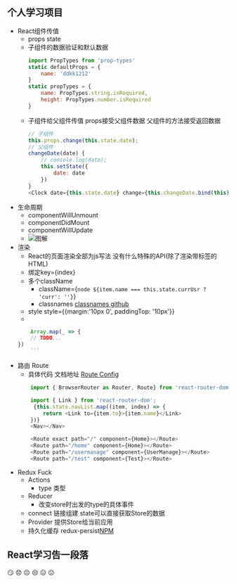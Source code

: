 ## 个人学习项目
- React组件传值
    - props state
    - 子组件的数据验证和默认数据
        ``` javascript  
        import PropTypes from 'prop-types' 
        static defaultProps = {
            name: 'ddkk1212'
        }
        static propTypes = {
            name: PropTypes.string.isRequired,
            height: PropTypes.number.isRequired
        }
        ```
    - 子组件给父组件传值 props接受父组件数据 父组件的方法接受返回数据
        ```javascript
        // 子组件 
        this.props.change(this.state.date);
        // 父组件
        changeDate(date) {
            // console.log(date);
            this.setState({
                date: date
            })
        }
        <Clock date={this.state.date} change={this.changeDate.bind(this)}
        ```
- 生命周期
    - componentWillUnmount
    - componentDidMount 
    - componentWillUpdate
    - ![图解](https://user-gold-cdn.xitu.io/2017/11/11/88e11709488aeea3f9c6595ee4083bf3?imageView2/0/w/1280/h/960/format/webp/ignore-error/1)
- 渲染
    - React的页面渲染全部为js写法 没有什么特殊的API(除了渲染带标签的HTML) 
    - 绑定key={index} 
    - 多个className 
        - className={`node ${item.name === this.state.currUsr ? 'curr': ''}`}
        - classnames [classnames github](https://github.com/JedWatson/classnames)
    - style style={{margin:'10px 0', paddingTop: '10px'}}
    -
    ```javascript
        Array.map(_ => {
        // TODO...
    })
        ```
- 路由 Route
    - 具体代码 文档地址 [Route Config](https://reacttraining.com/react-router/web/example/route-config)
    ``` javascript
        import { BrowserRouter as Router, Route} from 'react-router-dom';

        import { Link } from 'react-router-dom';
         {this.state.navList.map((item, index) => {
            return <Link to={item.to}>{item.name}</Link>
        })}
        <Nav></Nav>

        <Route exact path="/" component={Home}></Route>
        <Route path="/home" component={Home}></Route>
        <Route path="/usermanage" component={UserManage}></Route>
        <Route path="/test" component={Test}></Route>
    ```
- Redux Fuck
    - Actions
        - type 类型
    - Reducer
        - 改变store时出发的type的具体事件
    - connect 链接组建 state可以直接获取Store的数据
    - Provider 提供Store给当前应用 
    - 持久化缓存 redux-persist[NPM](https://www.npmjs.com/package/redux-persist)

## React学习告一段落 

:smirk: :disappointed: :pensive: :unamused: :expressionless: :confused: